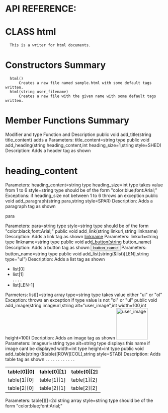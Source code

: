 # API REFERENCE:

# CLASS html
      This is a writer for html documents.
      
# Constructors Summary
      html()
          Creates a new file named sample.html with some default tags written. 
      html(string user_filename)
          Creates a new file with the given name with some default tags written.
     
# Member Functions Summary
   Modifier and type                Function and Description
    public  void                    add_title(string title_content)
                                    adds a <title> tag with given content.
    public  void                    add_heading(string heading_content,int heading_size=1,string style=SHED)
                                    adds a <h1> tag with some default styling unless specified.
    public  void                    add_paragraph(string para,string style=SPAR)
                                    adds a <p> tag with some default styling unless specified.
    public  void                    add_link(string linkurl,string linkname)
                                    adds a <a> tag with url and linkname.
    public  void                    add_button(string button_name)
                                    adds a <button> tag with given name.
    public  void                    add_list(string (&list)[LEN],string type="ul")
                                    adds a <ul> tag with <li> tags by default unless specified.
    public  void                    add_image(string imageurl,string alt="user_image",int width=100,int height=100)
                                    adds an <img> tag with some default attributes unless specified.
    public  void                    add_table(string (&table)[ROW][COL],string style=STAB)
                                    adds a <table> tag along with <th>,<td>,<tr> tag.
                                    
# Constructor Detail
  html()
    Description: 
      Creates a new file named sample.html with some tags already written it.
    Parameters:
      Takes no parameters.    
  html(string user_filename)
    Description:
      Creates a new file with given name with some tags already written in it.
    Parameters:
      user_filename=string type

# Function Detail
  public void add_title(string title_content)
    Description:
      Adds a title tag as shown <title>title_content</title>
    Parameters:
      title_content=string type
  public void add_heading(string heading_content,int heading_size=1,string style=SHED)
    Description:
      Adds a header tag as shown <h1 style="SHED">heading_content</h1>
    Parameters:
      heading_content=string type
      heading_size=int type takes value from 1 to 6
      style=string type should be of the form "color:blue;font:Arial;"
    Exceptions:
      if heading_size not between 1 to 6 throws an exception
  public void add_paragraph(string para,string style=SPAR)
    Description:
      Adds a paragraph tag as shown <p style="SPAR">para</p>
    Parameters:
      para=string type
      style=string type should be of the form "color:black;font:Arial;"
  public void add_link(string linkurl,string linkname)
    Description:
      Adds a link tag as shown <a href="linkurl">linkname</a>
    Parameters:
      linkurl=string type
      linkname=string type
  public void add_button(string button_name)
    Description:
      Adds a button tag as shown <button>button_name</button>
    Parameters:
      button_name=string type
  public void add_list(string(&list)[LEN],string type="ul")
    Description:
      Adds a list tag as shown    <ul>
                                  <li>list[0]</li>
                                  <li>list[1]</li>
                                  .
                                  .
                                  .
                                  .
                                  <li>list[LEN-1]</li>
                                  </ul>
    Parmeters:
      list[]=string array
      type=string type takes  value either "ul" or "ol" 
    Exception:
      throws an exception if type value is not "ol" or "ul"
  public void add_image(string imageurl,string alt="user_image",int width=100,int height=100)
    Decription:
      Adds an image tag as shown <img src="imageurl" alt="user_image" width="100" height="100">
    Parameters:
      imageurl=string type
      alt=string type displays this name if image cant be displayed
      width=int type
      height=int type
  public void add_table(string (&table)[ROW][COL],string style=STAB)
    Description:
      Adds table tag as shown   <table style="STAB">
                                <tr>
                                <th style="STAB">table[0][0]</th>
                                <th style="STAB">table[0][1]</th>
                                <th style="STAB">table[0][2]</th>
                                .
                                .
                                .
                                </tr>
                                <tr>
                                <td style="STAB">table[1][0]</td>
                                <td style="STAB">table[1][1]</td>
                                <td style="STAB">table[1][2]</td>
                                .
                                .
                                .
                                </tr>
                                <tr>
                                <td style="STAB">table[2][0]</td>
                                <td style="STAB">table[2][1]</td>
                                <td style="STAB">table[2][2]</td>
                                .
                                .
                                .
                                </tr>
                                .
                                .
                                .
                                </table>
     Parameters:
       table[][]=2d string array
       style=string type should be of the form "color:blue;font:Arial;"
       
